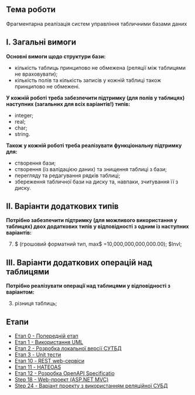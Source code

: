 ## Тема роботи

Фрагментарна реалізація систем управління табличними базами даних

## І. Загальні вимоги

**Основні вимоги щодо структури бази:**

- кількість таблиць принципово не обмежена (реляції між таблицями не враховувати);
- кількість полів та кількість записів у кожній таблиці також принципово не обмежені.

**У кожній роботі треба забезпечити підтримку (для полів у таблицях) наступних (загальних для всіх варіантів!) типів:**

- integer;
- real;
- char;
- string.

**Також у кожній роботі треба реалізувати функціональну підтримку для:**

- створення бази;
- створення (із валідацією даних) та знищення таблиці з бази;
- перегляду та редагування рядків таблиці;
- збереження табличної бази на диску та, навпаки, зчитування її з диску.

## ІІ. Варіанти додаткових типів

**Потрібно забезпечити підтримку (для можливого використання у таблицях) двох додаткових типів у відповідності з одним із наступних варіантів:**

7) $ (грошовий форматний тип, max$ =10,000,000,000,000.00); $Invl;

## ІІІ. Варіанти додаткових операцiй над таблицями

**Потрібно реалізувати операцiї над таблицями у відповідності з варіантом:**

3) рiзниця таблиць;

## Етапи

- [Етап 0 - Попередній етап](https://github.com/zavtor/IT-lab/blob/main/lab/stage0.md)
- [Етап 1 - Використання UML](https://github.com/zavtor/IT-lab/blob/main/lab/stage1.md)
- [Етап 2 - Розробка локальної версії СУТБД](https://github.com/zavtor/IT-lab/blob/main/lab/stage2.md)
- [Етап 3 - Unit тести](https://github.com/zavtor/IT-lab/blob/main/lab/stage3.md)
- [Етап 10 - REST web-сервіси](https://github.com/zavtor/IT-lab/blob/main/lab/stage10.md)
- [Етап 11 - HATEOAS](https://github.com/zavtor/IT-lab/blob/main/lab/stage10.md)
- [Етап 12 - Розробка OpenAPI Specificatio](https://github.com/zavtor/IT-lab/blob/main/lab/stage10.md)
- [Step 18 - Web-проект (ASP.NET MVC)](https://github.com/zavtor/IT-lab/blob/main/lab/stage18.md)
- [Step 24 - Варіант проекту з використанням реляційної СУБД](https://github.com/zavtor/IT-lab/blob/main/lab/stage24.md)
